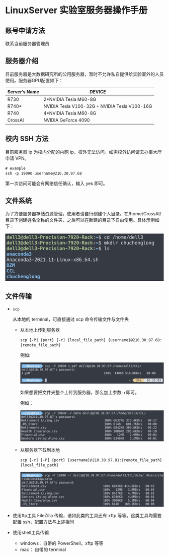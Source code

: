 # LinuxServer 实验室服务器操作手册

## 账号申请方法

联系当前服务器管理员

## 服务器介绍

目前服务器是大数据研究所的公用服务器，暂时不允许私自提供给实验室外的人员使用。服务器GPU配置如下：

| Server‘s Name | DEVICE                                        |
| ------------- | --------------------------------------------- |
| R730          | 2*NVIDIA Tesla M60-8G                         |
| R740*         | NVIDIA Tesla V100-32G + NVIDIA Tesla V100-16G |
| R740          | 4*NVIDIA Tesla M60-8G                         |
| CrossAI       | NVIDIA GeForce 4090                           |

## 校内 SSH 方法

目前服务器 ip 为校内分配的内网 ip，校外无法访问。如需校外访问请去办事大厅申请 VPN。

```shell
# example
ssh -p 19090 username@210.30.97.68
```

第一次访问可能会有网络信任确认，输入 yes 即可。

## 文件系统

为了方便服务器存储资源管理，使用者请自行创建个人目录。在/home/CrossAI/ 目录下创建姓名全称的文件夹，之后可以在新建的目录下自由使用。具体示例如下：

![01](imgs/01.png)

## 文件传输

- `scp`  

  从本地的 terminal，可直接通过 scp 命令传输文件与文件夹

  - 从本地上传到服务器

    ```shell
    scp [-P] {port} [-r] {local_file_path} {username}@210.30.97.68:{remote_file_path}
    ```

    例如:

    ![02](imgs/02.png)
    
    如果想要把文件夹整个上传到服务器，那么加上参数`-r`即可。
    
    例如：
    
    ![03](imgs/03.png)
    
  - 从服务器下载到本地
  
    ```shell
    scp [-r] [-P] {port} {username}@210.30.97.81:{remote_file_path} {local_file_path}
    ```
  
    ![02](imgs/04.png)
  
- 使用ftp工具 FileZilla 传输，诸如此类的工具还有 xftp 等等。这类工具均需要配置 ssh，配置方法与上述相同

- 使用shell工具传输

  - windows：自带的 PowerShell，xftp 等等
  - mac： 自带的 terminal